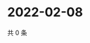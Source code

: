 # 2022-02-08

共 0 条

<!-- BEGIN WEIBO -->
<!-- 最后更新时间 Tue Feb 08 2022 17:14:38 GMT+0800 (China Standard Time) -->

<!-- END WEIBO -->
